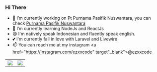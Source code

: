### Hi There

- 🔭 I’m currently working on Pt Purnama Pasifik Nuswantara, you can check <a href="https://purwantara.id">Purnama Pasifik Nuswantara</a>
- 🌱 I’m currently learning NodeJs and ReactJs
- 😄 I'm natively speak Indonesian and fluently speak english.
- 💕 I'm currently fall in love with Laravel and Livewire
- 📫 You can reach me at my instagram <a href="https://instagram.com/ezxxcode" target"_blank">@ezxxcode</a>


<table>
    <tr>
        <td>
            <a href="#">
                <img src="https://github-readme-stats.vercel.app/api?username=ezhasyafaat&&show_icons=true&theme=graywhite&count_private=true&hide_border=true&include_all_commits=true&custom_title=Statistics&icon_color=aaaaaa" />
            </a>
        </td>
        <td>
            <a href="#">
                <img src="https://github-readme-stats.vercel.app/api/top-langs/?username=ezhasyafaat&theme=graywhite&hide=css%2Chtml&layout=compact&langs_count=10&hide_border=true&card_width=445" />
            </a>
        </td>
    </tr>
</table>
